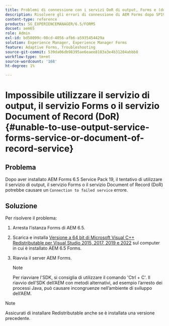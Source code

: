 ```yaml
---
title: Problemi di connessione con i servizi DoR di output, Forms e (documento di record)
description: Risolvere gli errori di connessione di AEM Forms dopo SP19. Arrestare, installare Microsoft Visual C++, riavviare il server per una soluzione ottimale. Risolvere i problemi relativi ai servizi Output, Forms e DoR.
content-type: reference
products: SG_EXPERIENCEMANAGER/6.5/FORMS
docset: aem65
role: Admin
exl-id: bd58099c-08cd-4056-afb6-a5935454429a
solution: Experience Manager, Experience Manager Forms
feature: Adaptive Forms, Troubleshooting
source-git-commit: 539da06db98395ae6eaee8103a3e4b31204abbb8
workflow-type: tm+mt
source-wordcount: '168'
ht-degree: 1%

---
```


# Impossibile utilizzare il servizio di output, il servizio Forms o il servizio Document of Record (DoR) {#unable-to-use-output-service-forms-service-or-document-of-record-service}

## Problema  

Dopo aver installato AEM Forms 6.5 Service Pack 19, il tentativo di utilizzare il servizio di output, il servizio Forms o il servizio Document of Record (DoR) potrebbe causare un `Connection to failed service` errore.

## Soluzione

Per risolvere il problema:

1. Arresta l’istanza Forms di AEM 6.5.
1. Scarica e installa [Versione a 64 bit di Microsoft Visual C++ Redistributable per Visual Studio 2015, 2017, 2019 e 2022](https://learn.microsoft.com/en-us/cpp/windows/latest-supported-vc-redist?view=msvc-170#visual-studio-2015-2017-2019-and-2022) sul computer in cui è installato AEM 6.5 Forms.
1. Riavvia il server AEM Forms.

   >[!NOTE]
   >
   > Per riavviare l&#39;SDK, si consiglia di utilizzare il comando &#39;Ctrl + C&#39;. Il riavvio dell’SDK dell’AEM con metodi alternativi, ad esempio l’arresto dei processi Java, può causare incongruenze nell’ambiente di sviluppo dell’AEM.


>[!NOTE]
>
>
> Assicurati di installare Redistributable anche se è installata una versione precedente.
